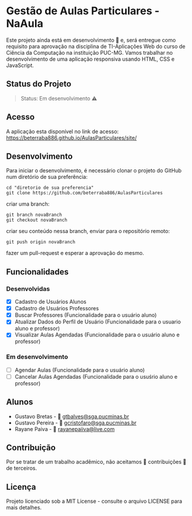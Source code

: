 # Gestão de Aulas Particulares - NaAula

Este projeto ainda está em desenvolvimento :grimacing: e, será entregue como requisito para aprovação na disciplina de TI-Aplicações Web do curso de Ciência da Computação na instituição PUC-MG. Vamos trabalhar no desenvolvimento de uma aplicação responsiva usando HTML, CSS e JavaScript.

## Status do Projeto

> Status: Em desenvolvimento :warning:

## Acesso

A aplicação esta disponível no link de acesso: https://beterraba886.github.io/AulasParticulares/site/

## Desenvolvimento

Para iniciar o desenvolvimento, é necessário clonar o projeto do GitHub num diretório de sua preferência:

```shell
cd "diretorio de sua preferencia"
git clone https://github.com/beterraba886/AulasParticulares
```
criar uma branch: 

```shell
git branch novaBranch
git checkout novaBranch
```

criar seu conteúdo nessa branch, enviar para o repositório remoto:

```shell
git push origin novaBranch
```

fazer um pull-request e esperar a aprovação do mesmo.


## Funcionalidades

### Desenvolvidas

- [X] Cadastro de Usuários Alunos
- [X] Cadastro de Usuários Professores
- [X] Buscar Professores (Funcionalidade para o usuário aluno)
- [X] Atualizar Dados do Perfil de Usuário (Funcionalidade para o usuario aluno e professor)
- [X] Visualizar Aulas Agendadas (Funcionalidade para o usuário aluno e professor)

### Em desenvolvimento

- [ ] Agendar Aulas (Funcionalidade para o usuário aluno)
- [ ] Cancelar Aulas Agendadas (Funcionalidade para o usuśrio aluno e professor)

## Alunos 

* Gustavo Bretas - :email: gtbalves@sga.pucminas.br
* Gustavo Pereira - :email: gcristofaro@sga.pucminas.br
* Rayane Paiva - :email: rayanepaiiva@live.com

## Contribuição

Por se tratar de um trabalho acadêmico, não aceitamos :no_entry_sign: contribuições :no_entry_sign: de terceiros.

## Licença 

Projeto licenciado sob a MIT License - consulte o arquivo LICENSE para mais detalhes.
